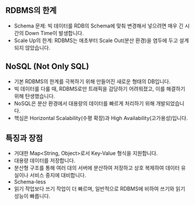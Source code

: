 ## RDBMS의 한계
* Schema 문제: 빅 데이터를 RDB의 Schema에 맞춰 변경해서 넣으려면 매우 긴 시간의 Down Time이 발생합니다.
* Scale Up의 한계: RDBMS는 애초부터 Scale Out(분산 환경)을 염두에 두고 설계되지 않았습니다.

## NoSQL (Not Only SQL)
* 기본 RDBMS의 한계를 극복하기 위해 만들어진 새로운 형태의 DB입니다.
* 빅 데이터를 다룰 때, RDBMS로만 트래픽을 감당하기 어려워졌고, 이를 해결하기 위해 탄생했습니다.
* NoSQL은 분산 환경에서 대용량의 데이터를 빠르게 처리하기 위해 개발되었습니다.
* 핵심은 Horizontal Scalability(수평 확장)과 High Availability(고가용성)입니다.

## 특징과 장점
* 거대한 Map<String, Object>로서 Key-Value 형식을 지원합니다.
* 대용량 데이터를 저장합니다.
* 분산형 구조를 통해 여러 대의 서버에 분산하여 저장하고 상호 복제하여 데이터 유실이나 서비스 중지에 대비합니다.
* Schema-less
* 읽기 작업보다 쓰기 작업이 더 빠르며, 일반적으로 RDBMS에 비하여 쓰기와 읽기 성능이 빠릅니다.